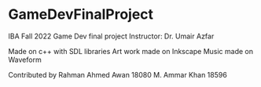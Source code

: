 # GameDevFinalProject
IBA Fall 2022 Game Dev final project
Instructor: Dr. Umair Azfar

Made on c++ with SDL libraries
Art work made on Inkscape
Music made on Waveform

Contributed by
Rahman Ahmed Awan 18080
M. Ammar Khan 18596
